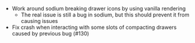 * Work around sodium breaking drawer icons by using vanilla rendering
  * The real issue is still a bug in sodium, but this should prevent it from causing issues
* Fix crash when interacting with some slots of compacting drawers caused by previous bug (#130)